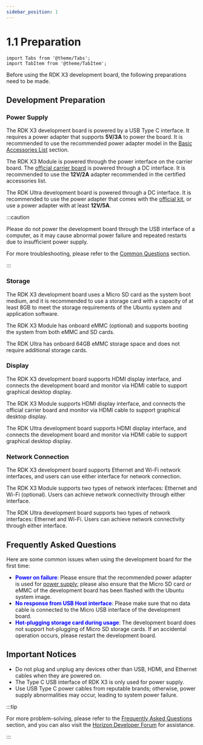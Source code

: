 ```yaml
---
sidebar_position: 1
---
```

# 1.1 Preparation

```mdx-code-block
import Tabs from '@theme/Tabs';
import TabItem from '@theme/TabItem';
```

Before using the RDK X3 development board, the following preparations need to be made.

## Development Preparation

### **Power Supply**

<Tabs groupId="rdk-type">
<TabItem value="x3" label="RDK X3">

The RDK X3 development board is powered by a USB Type C interface. It requires a power adapter that supports **5V/3A** to power the board. It is recommended to use the recommended power adapter model in the [Basic Accessories List](/hardware_development/rdk_x3/accessory#basic_accessories) section.

</TabItem>

<TabItem value="x3md" label="RDK X3 Module">

The RDK X3 Module is powered through the power interface on the carrier board. The [official carrier board](http://localhost:3000/documents_rdk/hardware_development/rdk_x3_module/interface) is powered through a DC interface. It is recommended to use the **12V/2A** adapter recommended in the certified accessories list.

</TabItem>

<TabItem value="ultra" label="RDK Ultra">

The RDK Ultra development board is powered through a DC interface. It is recommended to use the power adapter that comes with the [official kit](http://localhost:3000/documents_rdk/hardware_development/rdk_ultra/interface), or use a power adapter with at least **12V/5A**.

</TabItem>
</Tabs>

:::caution

Please do not power the development board through the USB interface of a computer, as it may cause abnormal power failure and repeated restarts due to insufficient power supply.

For more troubleshooting, please refer to the [Common Questions](../category/common_questions) section.

:::



### **Storage** 
<Tabs groupId="rdk-type">
<TabItem value="x3" label="RDK X3">The RDK X3 development board uses a Micro SD card as the system boot medium, and it is recommended to use a storage card with a capacity of at least 8GB to meet the storage requirements of the Ubuntu system and application software.

</TabItem>

<TabItem value="x3md" label="RDK X3 Module">

The RDK X3 Module has onboard eMMC (optional) and supports booting the system from both eMMC and SD cards.

</TabItem>

<TabItem value="ultra" label="RDK Ultra">

The RDK Ultra has onboard 64GB eMMC storage space and does not require additional storage cards.

</TabItem>
</Tabs>



### **Display** 
<Tabs groupId="rdk-type">
<TabItem value="x3" label="RDK X3">

The RDK X3 development board supports HDMI display interface, and connects the development board and monitor via HDMI cable to support graphical desktop display.

</TabItem>

<TabItem value="x3md" label="RDK X3 Module">

The RDK X3 Module supports HDMI display interface, and connects the official carrier board and monitor via HDMI cable to support graphical desktop display.

</TabItem>

<TabItem value="ultra" label="RDK Ultra">

The RDK Ultra development board supports HDMI display interface, and connects the development board and monitor via HDMI cable to support graphical desktop display.

</TabItem>
</Tabs>



### **Network Connection**
<Tabs groupId="rdk-type">
<TabItem value="x3" label="RDK X3">

The RDK X3 development board supports Ethernet and Wi-Fi network interfaces, and users can use either interface for network connection.

</TabItem><TabItem value="x3md" label="RDK X3 Module">

The RDK X3 Module supports two types of network interfaces: Ethernet and Wi-Fi (optional). Users can achieve network connectivity through either interface.

</TabItem>

<TabItem value="ultra" label="RDK Ultra">

The RDK Ultra development board supports two types of network interfaces: Ethernet and Wi-Fi. Users can achieve network connectivity through either interface.

</TabItem>
</Tabs>



## **Frequently Asked Questions**  

Here are some common issues when using the development board for the first time:

- **<font color='Blue'>Power on failure</font>**: Please ensure that the recommended power adapter is used for [power supply](#power_supply); please also ensure that the Micro SD card or eMMC of the development board has been flashed with the Ubuntu system image.
- **<font color='Blue'>No response from USB Host interface</font>**: Please make sure that no data cable is connected to the Micro USB interface of the development board.
- **<font color='Blue'>Hot-plugging storage card during usage</font>**: The development board does not support hot-plugging of Micro SD storage cards. If an accidental operation occurs, please restart the development board.



## **Important Notices**

- Do not plug and unplug any devices other than USB, HDMI, and Ethernet cables when they are powered on.
- The Type C USB interface of RDK X3 is only used for power supply.
- Use USB Type C power cables from reputable brands; otherwise, power supply abnormalities may occur, leading to system power failure.



:::tip

For more problem-solving, please refer to the [Frequently Asked Questions](../category/common_questions) section, and you can also visit the [Horizon Developer Forum](https://developer.horizon.cc/forum) for assistance.

:::
